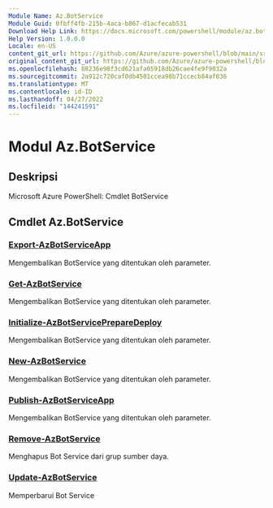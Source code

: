 ```yaml
---
Module Name: Az.BotService
Module Guid: 0fbff4fb-215b-4aca-b867-d1acfecab531
Download Help Link: https://docs.microsoft.com/powershell/module/az.botservice
Help Version: 1.0.0.0
Locale: en-US
content_git_url: https://github.com/Azure/azure-powershell/blob/main/src/BotService/help/Az.BotService.md
original_content_git_url: https://github.com/Azure/azure-powershell/blob/main/src/BotService/help/Az.BotService.md
ms.openlocfilehash: 88236e98f3cd621afa05918db26cae4fe9f9032a
ms.sourcegitcommit: 2a912c720caf0db4501ccea98b71ccecb84af036
ms.translationtype: MT
ms.contentlocale: id-ID
ms.lasthandoff: 04/27/2022
ms.locfileid: "144241591"
---
```

# Modul Az.BotService
## Deskripsi
Microsoft Azure PowerShell: Cmdlet BotService

## Cmdlet Az.BotService
### [Export-AzBotServiceApp](Export-AzBotServiceApp.md)
Mengembalikan BotService yang ditentukan oleh parameter.

### [Get-AzBotService](Get-AzBotService.md)
Mengembalikan BotService yang ditentukan oleh parameter.

### [Initialize-AzBotServicePrepareDeploy](Initialize-AzBotServicePrepareDeploy.md)
Mengembalikan BotService yang ditentukan oleh parameter.

### [New-AzBotService](New-AzBotService.md)
Mengembalikan BotService yang ditentukan oleh parameter.

### [Publish-AzBotServiceApp](Publish-AzBotServiceApp.md)
Mengembalikan BotService yang ditentukan oleh parameter.

### [Remove-AzBotService](Remove-AzBotService.md)
Menghapus Bot Service dari grup sumber daya.

### [Update-AzBotService](Update-AzBotService.md)
Memperbarui Bot Service

